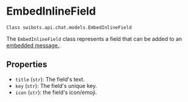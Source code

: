 # EmbedInlineField

`Class swibots.api.chat.models.EmbedInlineField`

The `EmbedInlineField` class represents a field that can be added to an [embedded message.](./embedded_media.md).

## Properties

- `title` (`str`): The field's text.
- `key` (`str`): The field's unique key.
- `icon` (`str`): the field's icon/emoji.